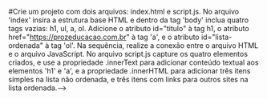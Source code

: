 #Crie um projeto com dois arquivos: index.html e script.js. No arquivo 'index' insira a estrutura base HTML e dentro da tag 'body' inclua quatro tags vazias: h1, ul, a, ol.
    Adicione o atributo id="titulo" à tag h1, o atributo href="https://prozeducacao.com.br" à tag 'a', e o atributo id="lista-ordenada" à tag 'ol'.
    Na sequência, realize a conexão entre o arquivo HTML e o arquivo JavaScript.
    No arquivo script.js capture os quatro elementos criados, e use a propriedade .innerText para adicionar conteúdo textual aos elementos 'h1' e 'a',
    e a propriedade .innerHTML para adicionar três itens simples na lista não ordenada, e três itens com links para outros sites na lista ordenada.-->
